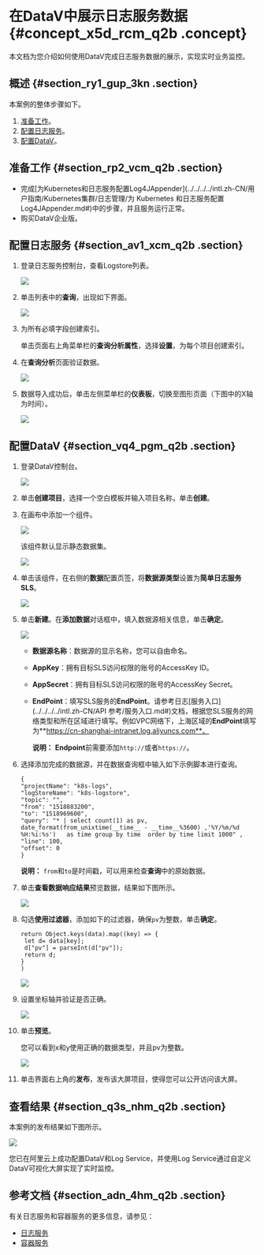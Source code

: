 # 在DataV中展示日志服务数据 {#concept_x5d_rcm_q2b .concept}

本文档为您介绍如何使用DataV完成日志服务数据的展示，实现实时业务监控。

## 概述 {#section_ry1_gup_3kn .section}

本案例的整体步骤如下。

1.  [准备工作](#)。
2.  [配置日志服务](#)。
3.  [配置DataV](#)。

## 准备工作 {#section_rp2_vcm_q2b .section}

-   完成[为Kubernetes和日志服务配置Log4JAppender](../../../../intl.zh-CN/用户指南/Kubernetes集群/日志管理/为 Kubernetes 和日志服务配置 Log4JAppender.md#)中的步骤，并且服务运行正常。
-   购买DataV企业版。

## 配置日志服务 {#section_av1_xcm_q2b .section}

1.  登录日志服务控制台，查看Logstore列表。

    ![](http://static-aliyun-doc.oss-cn-hangzhou.aliyuncs.com/assets/img/16936/15627404708038_zh-CN.png)

2.  单击列表中的**查询**，出现如下界面。

    ![](http://static-aliyun-doc.oss-cn-hangzhou.aliyuncs.com/assets/img/16936/15627404708039_zh-CN.png)

3.  为所有必填字段创建索引。

    单击页面右上角菜单栏的**查询分析属性**，选择**设置**，为每个项目创建索引。

4.  在**查询分析**页面验证数据。

    ![](http://static-aliyun-doc.oss-cn-hangzhou.aliyuncs.com/assets/img/16936/15627404708041_zh-CN.png)

5.  数据导入成功后，单击左侧菜单栏的**仪表板**，切换至图形页面（下图中的X轴为时间）。

    ![](http://static-aliyun-doc.oss-cn-hangzhou.aliyuncs.com/assets/img/16936/15627404718042_zh-CN.png)


## 配置DataV {#section_vq4_pgm_q2b .section}

1.  登录DataV控制台。

    ![](http://static-aliyun-doc.oss-cn-hangzhou.aliyuncs.com/assets/img/16936/15627404718043_zh-CN.png)

2.  单击**创建项目**，选择一个空白模板并输入项目名称，单击**创建**。
3.  在画布中添加一个组件。

    ![](http://static-aliyun-doc.oss-cn-hangzhou.aliyuncs.com/assets/img/16936/15627404718045_zh-CN.png)

    该组件默认显示静态数据集。

    ![](http://static-aliyun-doc.oss-cn-hangzhou.aliyuncs.com/assets/img/16936/15627404728046_zh-CN.png)

4.  单击该组件，在右侧的**数据**配置页签，将**数据源类型**设置为**简单日志服务 SLS**。

    ![](http://static-aliyun-doc.oss-cn-hangzhou.aliyuncs.com/assets/img/16936/15627404728047_zh-CN.png)

5.  单击**新建**。在**添加数据**对话框中，填入数据源相关信息，单击**确定**。

    ![](http://static-aliyun-doc.oss-cn-hangzhou.aliyuncs.com/assets/img/16936/156274047251174_zh-CN.png)

    -   **数据源名称**：数据源的显示名称，您可以自由命名。
    -   **AppKey**：拥有目标SLS访问权限的账号的AccessKey ID。
    -   **AppSecret**：拥有目标SLS访问权限的账号的AccessKey Secret。
    -   **EndPoint**：填写SLS服务的**EndPoint**。请参考日志[服务入口](../../../../intl.zh-CN/API 参考/服务入口.md#)文档，根据您SLS服务的网络类型和所在区域进行填写。例如VPC网络下，上海区域的**EndPoint**填写为**https://cn-shanghai-intranet.log.aliyuncs.com**。

        **说明：** **Endpoint**前需要添加`http://`或者`https://`。

6.  选择添加完成的数据源，并在数据查询框中输入如下示例脚本进行查询。

    ``` {#codeblock_4vt_bn4_6c5}
    {
    "projectName": "k8s-logs",
    "logStoreName": "k8s-logstore",
    "topic": "",
    "from": "1518883200",
    "to": "1518969600",
    "query": "* | select count(1) as pv, date_format(from_unixtime(__time__ - __time__%3600) ,'%Y/%m/%d %H:%i:%s')   as time group by time  order by time limit 1000" ,
    "line": 100,
    "offset": 0
    }
    ```

    **说明：** `from`和`to`是时间戳，可以用来检查**查询**中的原始数据。

7.  单击**查看数据响应结果**预览数据，结果如下图所示。

    ![](http://static-aliyun-doc.oss-cn-hangzhou.aliyuncs.com/assets/img/16936/15627404728049_en-US.png)

8.  勾选**使用过滤器**，添加如下的过滤器，确保`pv`为整数，单击**确定**。

    ``` {#codeblock_6b7_v6v_hdx}
    return Object.keys(data).map((key) => {
     let d= data[key];
     d["pv"] = parseInt(d["pv"]);
     return d;
    }
    )
    ```

    ![](http://static-aliyun-doc.oss-cn-hangzhou.aliyuncs.com/assets/img/16936/15627404728050_en-US.png)

9.  设置坐标轴并验证是否正确。

    ![](http://static-aliyun-doc.oss-cn-hangzhou.aliyuncs.com/assets/img/16936/15627404738052_en-US.png)

10. 单击**预览**。

    您可以看到x和y使用正确的数据类型，并且pv为整数。

    ![](http://static-aliyun-doc.oss-cn-hangzhou.aliyuncs.com/assets/img/16936/15627404738054_en-US.png)

11. 单击界面右上角的**发布**，发布该大屏项目，使得您可以公开访问该大屏。

## 查看结果 {#section_q3s_nhm_q2b .section}

本案例的发布结果如下图所示。

![](http://static-aliyun-doc.oss-cn-hangzhou.aliyuncs.com/assets/img/16936/15627404738057_en-US.png)

您已在阿里云上成功配置DataV和Log Service，并使用Log Service通过自定义DataV可视化大屏实现了实时监控。

## 参考文档 {#section_adn_4hm_q2b .section}

有关日志服务和容器服务的更多信息，请参见：

-   [日志服务](https://www.alibabacloud.com/product/log-service)
-   [容器服务](https://www.alibabacloud.com/product/container-service)

